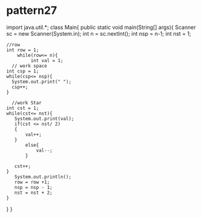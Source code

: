 # pattern27





import java.util.*;
class Main{
  public static void main(String[] args){
    Scanner sc = new Scanner(System.in);
    int n = sc.nextInt();
    int nsp = n-1;
    int nst = 1;
    
    //row
    int row = 1;
        while(row<= n){
             int val = 1;
      // work space
    int csp = 1;
    while(csp<= nsp){
      System.out.print(" ");
      csp++;
    }
      
      //work Star
    int cst = 1;
    while(cst<= nst){
       System.out.print(val);
       if(cst <= nst/ 2)
       {
           val++;
       }
           else{
               val--;
           }
       
       cst++;
    }
       System.out.println();
       row = row +1;
       nsp = nsp - 1;
       nst = nst + 2;
    }
    
  }
}
